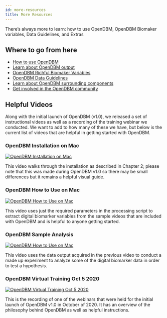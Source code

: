 ```yaml
---
id: more-resources
title: More Resources
---
```


There’s always more to learn: how to use OpenDBM, OpenDBM Biomaker variables, Data Guidelines, and Extras

## Where to go from here

- [How to use OpenDBM](mac-linux-usage)
- [Learn about OpenDBM output](derived-variables)
- [OpenDBM Richful Biomaker Variables](biomaker-variables)
- [OpenDBM Data Guidelines](data-guidelines)
- [Learn about OpenDBM surrounding components](/extras/extras)
- [Get involved in the OpenDBM community](/contributing/overview)

## Helpful Videos

Along with the initial launch of OpenDBM (v1.0), we released a set of instructional videos as well as a recording of the training webinar we conducted. We want to add to how many of these we have, but below is the current list of videos that are helpful in getting started with OpenDBM.

### OpenDBM Installation on Mac

[![OpenDBM Installation on Mac](https://img.youtube.com/vi/CfNFBcf41u0/0.jpg)](https://www.youtube.com/watch?v=CfNFBcf41u0)

This video walks through the installation as described in Chapter 2; please note that this was made during OpenDBM v1.0 so there may be small differences but it remains a helpful visual guide.

### OpenDBM How to Use on Mac

[![OpenDBM How to Use on Mac](https://img.youtube.com/vi/TKON5UcxrwQ/0.jpg)](https://www.youtube.com/watch?v=TKON5UcxrwQ)

This video uses just the required parameters in the processing script to extract digital biomarker variables from the sample videos that are included with OpenDBM and is helpful to anyone getting started.

### OpenDBM Sample Analysis

[![OpenDBM How to Use on Mac](https://img.youtube.com/vi/QQY_QA1Y5BM/0.jpg)](https://www.youtube.com/watch?v=QQY_QA1Y5BM)

This video uses the data output acquired in the previous video to conduct a made up experiment to analyze some of the digital biomarker data in order to test a hypothesis.

### OpenDBM Virtual Training Oct 5 2020

[![OpenDBM Virtual Training Oct 5 2020](https://img.youtube.com/vi/PNS-TQX5CFc/0.jpg)](https://www.youtube.com/watch?v=PNS-TQX5CFc)

This is the recording of one of the webinars that were held for the initial launch of OpenDBM v1.0 in October of 2020. It has an overview of the philosophy behind OpenDBM as well as helpful instructions.
